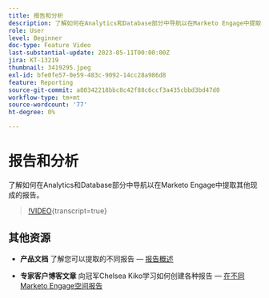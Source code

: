 ```yaml
---
title: 报告和分析
description: 了解如何在Analytics和Database部分中导航以在Marketo Engage中提取其他现成的报告。
role: User
level: Beginner
doc-type: Feature Video
last-substantial-update: 2023-05-11T00:00:00Z
jira: KT-13219
thumbnail: 3419295.jpeg
exl-id: bfe0fe57-0e59-483c-9092-14cc28a986d8
feature: Reporting
source-git-commit: a80342218bbc8c42f88c6ccf3a435cbbd3bd47d0
workflow-type: tm+mt
source-wordcount: '77'
ht-degree: 0%

---
```


# 报告和分析

了解如何在Analytics和Database部分中导航以在Marketo Engage中提取其他现成的报告。

>[!VIDEO](https://video.tv.adobe.com/v/3419295/?learn=on){transcript=true}

## 其他资源

* **产品文档**
了解您可以提取的不同报告 — [报告概述](https://experienceleague.adobe.com/docs/marketo/using/product-docs/reporting/reporting-overview.html?lang=en&amp;sdid=M7K4SLTS&amp;mv=email&amp;mv2=instreml)

* **专家客户博客文章**
向冠军Chelsea Kiko学习如何创建各种报告 — [在不同Marketo Engage空间报告](https://nation.marketo.com/t5/product-blogs/how-marketo-champion-chelsea-kiko-reports-in-various-marketo/ba-p/242627)
